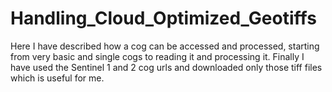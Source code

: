 # Handling_Cloud_Optimized_Geotiffs
Here I have described how a cog can be accessed and processed,  starting from very basic and single cogs to reading it and processing it. Finally I have used the Sentinel 1 and 2 cog urls and downloaded only those tiff files which is useful for me.
